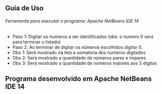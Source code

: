 ## Guia de Uso
###### Ferramenta para executar o programa: Apache NetBeans IDE 14
- Paso 1: Digitar os numeros a ser identificados (obs: o numero 0 será para terminar o listado)
- Paso 2: Ao terminar de digitar os números escolhidos digitar 0.
- Obs 1: Será mostrado na tela a somatoria dos numeros digitados
- Obs 2: Será mostrado a quantidade de números pares e impares
- Obs 3: Será mostrado a quantidade de números maiores aos 3 digitos

## Programa desenvolvido em Apache NetBeans IDE 14
